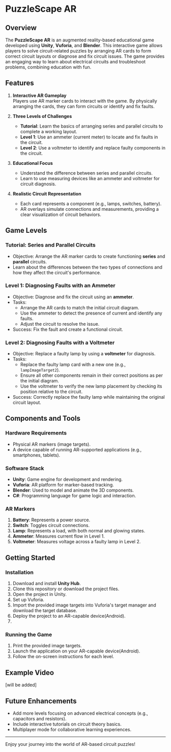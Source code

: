 # PuzzleScape AR

## Overview

The **PuzzleScape AR** is an augmented reality-based educational game developed using **Unity**, **Vuforia**, and **Blender**. This interactive game allows players to solve circuit-related puzzles by arranging AR cards to form correct circuit layouts or diagnose and fix circuit issues. The game provides an engaging way to learn about electrical circuits and troubleshoot problems, combining education with fun.

## Features

1. **Interactive AR Gameplay**  
   Players use AR marker cards to interact with the game. By physically arranging the cards, they can form circuits or identify and fix faults.

2. **Three Levels of Challenges**
   - **Tutorial**: Learn the basics of arranging series and parallel circuits to complete a working layout.
   - **Level 1**: Use an ammeter (current meter) to locate and fix faults in the circuit.
   - **Level 2**: Use a voltmeter to identify and replace faulty components in the circuit.

3. **Educational Focus**  
   - Understand the difference between series and parallel circuits.
   - Learn to use measuring devices like an ammeter and voltmeter for circuit diagnosis.

4. **Realistic Circuit Representation**  
   - Each card represents a component (e.g., lamps, switches, battery).
   - AR overlays simulate connections and measurements, providing a clear visualization of circuit behaviors.

## Game Levels

### **Tutorial: Series and Parallel Circuits**
- Objective: Arrange the AR marker cards to create functioning **series** and **parallel** circuits.  
- Learn about the differences between the two types of connections and how they affect the circuit's performance.

### **Level 1: Diagnosing Faults with an Ammeter**
- Objective: Diagnose and fix the circuit using an **ammeter**.  
- Tasks:  
  - Arrange the AR cards to match the initial circuit diagram.  
  - Use the ammeter to detect the presence of current and identify any faults.  
  - Adjust the circuit to resolve the issue.  
- Success: Fix the fault and create a functional circuit.

### **Level 2: Diagnosing Faults with a Voltmeter**
- Objective: Replace a faulty lamp by using a **voltmeter** for diagnosis.  
- Tasks:  
  - Replace the faulty lamp card with a new one (e.g., `lampImageTarget2`).  
  - Ensure all other components remain in their correct positions as per the initial diagram.  
  - Use the voltmeter to verify the new lamp placement by checking its position relative to the circuit.  
- Success: Correctly replace the faulty lamp while maintaining the original circuit layout.

## Components and Tools

### Hardware Requirements
- Physical AR markers (image targets).
- A device capable of running AR-supported applications (e.g., smartphones, tablets).

### Software Stack
- **Unity**: Game engine for development and rendering.
- **Vuforia**: AR platform for marker-based tracking.
- **Blender**: Used to model and animate the 3D components.
- **C#**: Programming language for game logic and interaction.

### AR Markers
1. **Battery**: Represents a power source.  
2. **Switch**: Toggles circuit connections.  
3. **Lamp**: Represents a load, with both normal and glowing states.  
4. **Ammeter**: Measures current flow in Level 1.  
5. **Voltmeter**: Measures voltage across a faulty lamp in Level 2.

## Getting Started

### Installation
1. Download and install **Unity Hub**.
2. Clone this repository or download the project files.
3. Open the project in Unity.
4. Set up Vuforia.
5. Import the provided image targets into Vuforia's target manager and download the target database.
6. Deploy the project to an AR-capable device(Android).
7. 
### Running the Game
1. Print the provided image targets.
2. Launch the application on your AR-capable device(Android).
3. Follow the on-screen instructions for each level.

## Example Video

[will be added]

## Future Enhancements

- Add more levels focusing on advanced electrical concepts (e.g., capacitors and resistors).  
- Include interactive tutorials on circuit theory basics.  
- Multiplayer mode for collaborative learning experiences.  

---

Enjoy your journey into the world of AR-based circuit puzzles!
